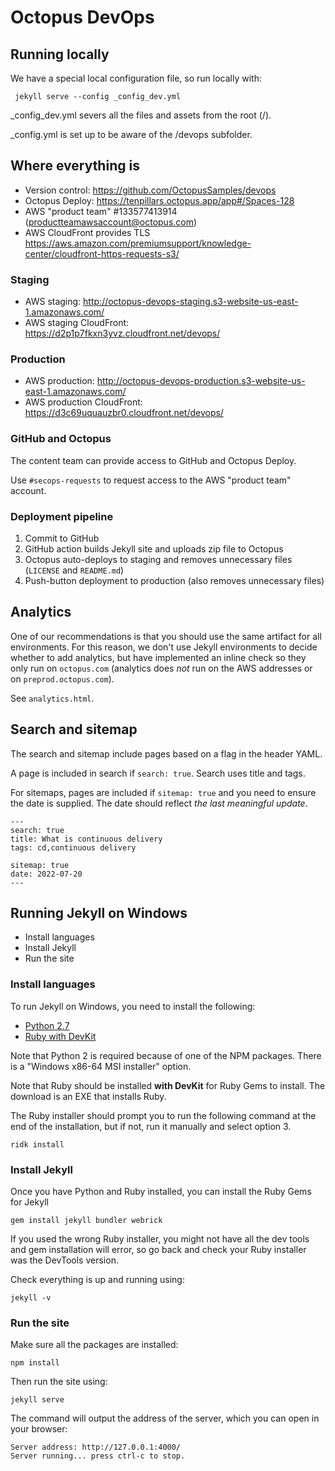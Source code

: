 # Octopus DevOps

## Running locally

We have a special local configuration file, so run locally with:

     jekyll serve --config _config_dev.yml

_config_dev.yml severs all the files and assets from the root (/).

_config.yml is set up to be aware of the /devops subfolder.

## Where everything is

- Version control: https://github.com/OctopusSamples/devops
- Octopus Deploy: https://tenpillars.octopus.app/app#/Spaces-128
- AWS "product team" #133577413914 (productteamawsaccount@octopus.com)
- AWS CloudFront provides TLS https://aws.amazon.com/premiumsupport/knowledge-center/cloudfront-https-requests-s3/

### Staging

- AWS staging: http://octopus-devops-staging.s3-website-us-east-1.amazonaws.com/
- AWS staging CloudFront: https://d2p1p7fkxn3yvz.cloudfront.net/devops/

### Production

- AWS production: http://octopus-devops-production.s3-website-us-east-1.amazonaws.com/
- AWS production CloudFront: https://d3c69uquauzbr0.cloudfront.net/devops/

### GitHub and Octopus

The content team can provide access to GitHub and Octopus Deploy.

Use `#secops-requests` to request access to the AWS "product team" account.

### Deployment pipeline

1. Commit to GitHub
2. GitHub action builds Jekyll site and uploads zip file to Octopus
3. Octopus auto-deploys to staging and removes unnecessary files (`LICENSE` and `README.md`)
4. Push-button deployment to production (also removes unnecessary files)

## Analytics

One of our recommendations is that you should use the same artifact for all environments. For this reason, we don't use Jekyll environments to decide whether to add analytics, but have implemented an inline check so they only run on `octopus.com` (analytics does _not_ run on the AWS addresses or on `preprod.octopus.com`).

See `analytics.html`.

## Search and sitemap

The search and sitemap include pages based on a flag in the header YAML.

A page is included in search if `search: true`. Search uses title and tags.

For sitemaps, pages are included if `sitemap: true` and you need to ensure the date is supplied. The date should reflect *the last meaningful update*.

```
---
search: true
title: What is continuous delivery
tags: cd,continuous delivery

sitemap: true
date: 2022-07-20
---
```

## Running Jekyll on Windows

 - Install languages
 - Install Jekyll
 - Run the site

### Install languages

To run Jekyll on Windows, you need to install the following:

 - [Python 2.7](https://www.python.org/downloads/release/python-2718/)
 - [Ruby with DevKit](https://rubyinstaller.org/downloads/)

Note that Python 2 is required because of one of the NPM packages. There is a "Windows x86-64 MSI installer" option.

Note that Ruby should be installed **with DevKit** for Ruby Gems to install. The download is an EXE that installs Ruby.

The Ruby installer should prompt you to run the following command at the end of the installation, but if not, run it manually and select option 3.

    ridk install

### Install Jekyll

Once you have Python and Ruby installed, you can install the Ruby Gems for Jekyll

    gem install jekyll bundler webrick

If you used the wrong Ruby installer, you might not have all the dev tools and gem installation will error, so go back and check your Ruby installer was the DevTools version.

Check everything is up and running using:

    jekyll -v

### Run the site

Make sure all the packages are installed:

    npm install

Then run the site using:

    jekyll serve

The command will output the address of the server, which you can open in your browser:

    Server address: http://127.0.0.1:4000/
    Server running... press ctrl-c to stop.
